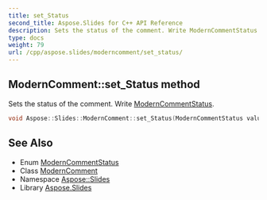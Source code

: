 ```yaml
---
title: set_Status
second_title: Aspose.Slides for C++ API Reference
description: Sets the status of the comment. Write ModernCommentStatus.
type: docs
weight: 79
url: /cpp/aspose.slides/moderncomment/set_status/
---
```

## ModernComment::set_Status method


Sets the status of the comment. Write [ModernCommentStatus](../../moderncommentstatus/).

```cpp
void Aspose::Slides::ModernComment::set_Status(ModernCommentStatus value) override
```

## See Also

* Enum [ModernCommentStatus](../../moderncommentstatus/)
* Class [ModernComment](../)
* Namespace [Aspose::Slides](../../)
* Library [Aspose.Slides](../../../)
